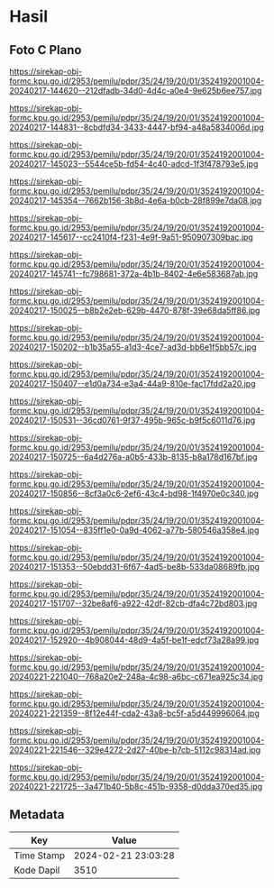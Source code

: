 # Hasil

## Foto C Plano

https://sirekap-obj-formc.kpu.go.id/2953/pemilu/pdpr/35/24/19/20/01/3524192001004-20240217-144620--212dfadb-34d0-4d4c-a0e4-9e625b6ee757.jpg

https://sirekap-obj-formc.kpu.go.id/2953/pemilu/pdpr/35/24/19/20/01/3524192001004-20240217-144831--8cbdfd34-3433-4447-bf94-a48a5834006d.jpg

https://sirekap-obj-formc.kpu.go.id/2953/pemilu/pdpr/35/24/19/20/01/3524192001004-20240217-145023--5544ce5b-fd54-4c40-adcd-1f3f478793e5.jpg

https://sirekap-obj-formc.kpu.go.id/2953/pemilu/pdpr/35/24/19/20/01/3524192001004-20240217-145354--7662b156-3b8d-4e6a-b0cb-28f899e7da08.jpg

https://sirekap-obj-formc.kpu.go.id/2953/pemilu/pdpr/35/24/19/20/01/3524192001004-20240217-145617--cc2410f4-f231-4e9f-9a51-950907309bac.jpg

https://sirekap-obj-formc.kpu.go.id/2953/pemilu/pdpr/35/24/19/20/01/3524192001004-20240217-145741--fc798681-372a-4b1b-8402-4e6e583687ab.jpg

https://sirekap-obj-formc.kpu.go.id/2953/pemilu/pdpr/35/24/19/20/01/3524192001004-20240217-150025--b8b2e2eb-629b-4470-878f-39e68da5ff86.jpg

https://sirekap-obj-formc.kpu.go.id/2953/pemilu/pdpr/35/24/19/20/01/3524192001004-20240217-150202--b1b35a55-a1d3-4ce7-ad3d-bb6e1f5bb57c.jpg

https://sirekap-obj-formc.kpu.go.id/2953/pemilu/pdpr/35/24/19/20/01/3524192001004-20240217-150407--e1d0a734-e3a4-44a9-810e-fac17fdd2a20.jpg

https://sirekap-obj-formc.kpu.go.id/2953/pemilu/pdpr/35/24/19/20/01/3524192001004-20240217-150531--36cd0761-9f37-495b-965c-b9f5c6011d76.jpg

https://sirekap-obj-formc.kpu.go.id/2953/pemilu/pdpr/35/24/19/20/01/3524192001004-20240217-150725--6a4d276a-a0b5-433b-8135-b8a178d167bf.jpg

https://sirekap-obj-formc.kpu.go.id/2953/pemilu/pdpr/35/24/19/20/01/3524192001004-20240217-150856--8cf3a0c6-2ef6-43c4-bd98-1f4970e0c340.jpg

https://sirekap-obj-formc.kpu.go.id/2953/pemilu/pdpr/35/24/19/20/01/3524192001004-20240217-151054--835ff1e0-0a9d-4062-a77b-580546a358e4.jpg

https://sirekap-obj-formc.kpu.go.id/2953/pemilu/pdpr/35/24/19/20/01/3524192001004-20240217-151353--50ebdd31-6f67-4ad5-be8b-533da08689fb.jpg

https://sirekap-obj-formc.kpu.go.id/2953/pemilu/pdpr/35/24/19/20/01/3524192001004-20240217-151707--32be8af6-a922-42df-82cb-dfa4c72bd803.jpg

https://sirekap-obj-formc.kpu.go.id/2953/pemilu/pdpr/35/24/19/20/01/3524192001004-20240217-152920--4b908044-48d9-4a5f-be1f-edcf73a28a99.jpg

https://sirekap-obj-formc.kpu.go.id/2953/pemilu/pdpr/35/24/19/20/01/3524192001004-20240221-221040--768a20e2-248a-4c98-a6bc-c671ea925c34.jpg

https://sirekap-obj-formc.kpu.go.id/2953/pemilu/pdpr/35/24/19/20/01/3524192001004-20240221-221359--8f12e44f-cda2-43a8-bc5f-a5d449996064.jpg

https://sirekap-obj-formc.kpu.go.id/2953/pemilu/pdpr/35/24/19/20/01/3524192001004-20240221-221546--329e4272-2d27-40be-b7cb-5112c98314ad.jpg

https://sirekap-obj-formc.kpu.go.id/2953/pemilu/pdpr/35/24/19/20/01/3524192001004-20240221-221725--3a471b40-5b8c-451b-9358-d0dda370ed35.jpg


## Metadata

| Key        | Value               |
| ---------- | ------------------- |
| Time Stamp | 2024-02-21 23:03:28 |
| Kode Dapil | 3510                |



